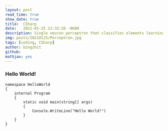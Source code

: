 ```yaml
---
layout: post
read_time: true
show_date: true
title:  CSharp
date:   2021-01-25 13:32:20 -0600
description: Single neuron perceptron that classifies elements learning quite quickly.
img: posts/20210125/Perceptron.jpg 
tags: [coding, CSharp]
author: bingzhit
github:  
mathjax: yes
---
```

### Hello World!
```CSharp
namespace HelloWorld
{
    internal Program
    {
        static void main(string[] args)
        {
            Console.WriteLine("Hello World!")
        }
    }
}
```
